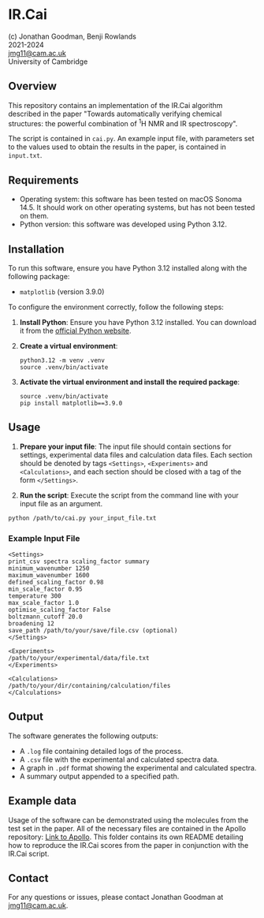 # IR.Cai

(c) Jonathan Goodman, Benji Rowlands  
2021-2024  
jmg11@cam.ac.uk  
University of Cambridge  

## Overview

This repository contains an implementation of the IR.Cai algorithm described in
the paper "Towards automatically verifying chemical structures: the powerful
combination of <sup>1</sup>H NMR and IR spectroscopy". 

The script is contained in `cai.py`. An example input file, with parameters set
to the values used to obtain the results in the paper, is contained in
`input.txt`.

## Requirements
- Operating system: this software has been tested on macOS Sonoma 14.5. It
  should work on other operating systems, but has not been tested on them.
- Python version: this software was developed using Python 3.12.

## Installation

To run this software, ensure you have Python 3.12 installed along with the
following package:
- `matplotlib` (version 3.9.0)

To configure the environment correctly, follow the following steps:
1. **Install Python**: Ensure you have Python 3.12 installed. You can
   download it from the [official Python
   website](https://www.python.org/downloads/release/python-3124/).

2. **Create a virtual environment**:
    ```
    python3.12 -m venv .venv
    source .venv/bin/activate 
    ```

3. **Activate the virtual environment and install the required package**:
    ```
    source .venv/bin/activate
    pip install matplotlib==3.9.0
    ```

## Usage

1. **Prepare your input file**: The input file should contain sections for
   settings, experimental data files and calculation data files. Each section
   should be denoted by tags `<Settings>`, `<Experiments>` and
   `<Calculations>`, and each section should be closed with a tag of the form
   `</Settings>`.

2. **Run the script**: Execute the script from the command line with your input file as an argument.
```bash
python /path/to/cai.py your_input_file.txt
```

### Example Input File
```
<Settings>
print_csv spectra scaling_factor summary
minimum_wavenumber 1250
maximum_wavenumber 1600
defined_scaling_factor 0.98
min_scale_factor 0.95
temperature 300
max_scale_factor 1.0
optimise_scaling_factor False
boltzmann_cutoff 20.0
broadening 12
save_path /path/to/your/save/file.csv (optional)
</Settings>

<Experiments>
/path/to/your/experimental/data/file.txt
</Experiments>

<Calculations>
/path/to/your/dir/containing/calculation/files
</Calculations>

```

## Output

The software generates the following outputs:
- A `.log` file containing detailed logs of the process.
- A `.csv` file with the experimental and calculated spectra data.
- A graph in `.pdf` format showing the experimental and calculated spectra.
- A summary output appended to a specified path.

## Example data
Usage of the software can be demonstrated using the molecules from the test set
in the paper. All of the necessary files are contained in the Apollo repository:
[Link to Apollo](https://doi.org/10.17863/CAM.110235). This folder contains its own README detailing how to reproduce
the IR.Cai scores from the paper in conjunction with the IR.Cai script.

## Contact

For any questions or issues, please contact Jonathan Goodman at jmg11@cam.ac.uk.